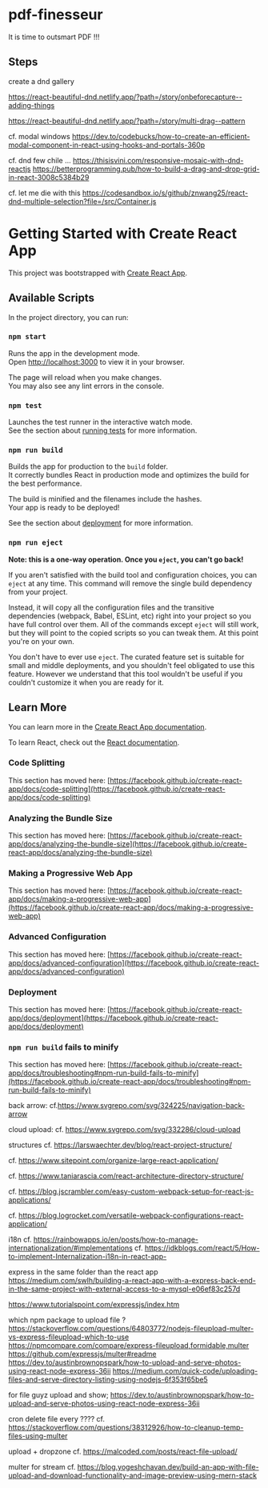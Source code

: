 # pdf-finesseur
It is time to outsmart PDF !!!

## Steps

create a dnd gallery

https://react-beautiful-dnd.netlify.app/?path=/story/onbeforecapture--adding-things

https://react-beautiful-dnd.netlify.app/?path=/story/multi-drag--pattern

cf. modal windows https://dev.to/codebucks/how-to-create-an-efficient-modal-component-in-react-using-hooks-and-portals-360p

cf. dnd few chile ... https://thisisvini.com/responsive-mosaic-with-dnd-reactjs
https://betterprogramming.pub/how-to-build-a-drag-and-drop-grid-in-react-3008c5384b29

cf. let me die with this https://codesandbox.io/s/github/znwang25/react-dnd-multiple-selection?file=/src/Container.js

# Getting Started with Create React App

This project was bootstrapped with [Create React App](https://github.com/facebook/create-react-app).

## Available Scripts

In the project directory, you can run:

### `npm start`

Runs the app in the development mode.\
Open [http://localhost:3000](http://localhost:3000) to view it in your browser.

The page will reload when you make changes.\
You may also see any lint errors in the console.

### `npm test`

Launches the test runner in the interactive watch mode.\
See the section about [running tests](https://facebook.github.io/create-react-app/docs/running-tests) for more information.

### `npm run build`

Builds the app for production to the `build` folder.\
It correctly bundles React in production mode and optimizes the build for the best performance.

The build is minified and the filenames include the hashes.\
Your app is ready to be deployed!

See the section about [deployment](https://facebook.github.io/create-react-app/docs/deployment) for more information.

### `npm run eject`

**Note: this is a one-way operation. Once you `eject`, you can't go back!**

If you aren't satisfied with the build tool and configuration choices, you can `eject` at any time. This command will remove the single build dependency from your project.

Instead, it will copy all the configuration files and the transitive dependencies (webpack, Babel, ESLint, etc) right into your project so you have full control over them. All of the commands except `eject` will still work, but they will point to the copied scripts so you can tweak them. At this point you're on your own.

You don't have to ever use `eject`. The curated feature set is suitable for small and middle deployments, and you shouldn't feel obligated to use this feature. However we understand that this tool wouldn't be useful if you couldn't customize it when you are ready for it.

## Learn More

You can learn more in the [Create React App documentation](https://facebook.github.io/create-react-app/docs/getting-started).

To learn React, check out the [React documentation](https://reactjs.org/).

### Code Splitting

This section has moved here: [https://facebook.github.io/create-react-app/docs/code-splitting](https://facebook.github.io/create-react-app/docs/code-splitting)

### Analyzing the Bundle Size

This section has moved here: [https://facebook.github.io/create-react-app/docs/analyzing-the-bundle-size](https://facebook.github.io/create-react-app/docs/analyzing-the-bundle-size)

### Making a Progressive Web App

This section has moved here: [https://facebook.github.io/create-react-app/docs/making-a-progressive-web-app](https://facebook.github.io/create-react-app/docs/making-a-progressive-web-app)

### Advanced Configuration

This section has moved here: [https://facebook.github.io/create-react-app/docs/advanced-configuration](https://facebook.github.io/create-react-app/docs/advanced-configuration)

### Deployment

This section has moved here: [https://facebook.github.io/create-react-app/docs/deployment](https://facebook.github.io/create-react-app/docs/deployment)

### `npm run build` fails to minify

This section has moved here: [https://facebook.github.io/create-react-app/docs/troubleshooting#npm-run-build-fails-to-minify](https://facebook.github.io/create-react-app/docs/troubleshooting#npm-run-build-fails-to-minify)



back arrow: cf.https://www.svgrepo.com/svg/324225/navigation-back-arrow 

cloud upload: cf. https://www.svgrepo.com/svg/332286/cloud-upload


structures
cf. https://larswaechter.dev/blog/react-project-structure/

cf. https://www.sitepoint.com/organize-large-react-application/

cf. https://www.taniarascia.com/react-architecture-directory-structure/

cf. https://blog.jscrambler.com/easy-custom-webpack-setup-for-react-js-applications/

cf. https://blog.logrocket.com/versatile-webpack-configurations-react-application/

i18n
cf. https://rainbowapps.io/en/posts/how-to-manage-internationalization/#implementations
cf. https://idkblogs.com/react/5/How-to-implement-Internalization-i18n-in-react-app-


express in the same folder than the react app
https://medium.com/swlh/building-a-react-app-with-a-express-back-end-in-the-same-project-with-external-access-to-a-mysql-e06ef83c257d

https://www.tutorialspoint.com/expressjs/index.htm

which npm package to upload file ?
https://stackoverflow.com/questions/64803772/nodejs-fileupload-multer-vs-express-fileupload-which-to-use
https://npmcompare.com/compare/express-fileupload,formidable,multer
https://github.com/expressjs/multer#readme
https://dev.to/austinbrownopspark/how-to-upload-and-serve-photos-using-react-node-express-36ii
https://medium.com/quick-code/uploading-files-and-serve-directory-listing-using-nodejs-6f353f65be5

for file guyz upload and show;
https://dev.to/austinbrownopspark/how-to-upload-and-serve-photos-using-react-node-express-36ii

cron delete file every ????
cf. https://stackoverflow.com/questions/38312926/how-to-cleanup-temp-files-using-multer

upload + dropzone
cf. https://malcoded.com/posts/react-file-upload/

multer for stream
cf. https://blog.yogeshchavan.dev/build-an-app-with-file-upload-and-download-functionality-and-image-preview-using-mern-stack